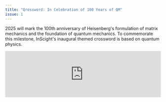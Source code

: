 ```yaml
---
title: "Qrossword: In Celebration of 100 Years of QM"
issue: 1
---
```


2025 will mark the 100th anniversary of Heisenberg's formulation of matrix mechanics and the foundation of quantum mechanics. To commemorate this milestone, InScight's inaugural  themed crossword is based on quantum physics.

<iframe class="crossword-iframe" allow="web-share; fullscreen" style="border:none; width: 100% !important; position: static;display: block !important; margin: 0 !important;" src="https://puzzleme.amuselabs.com/pmm/crossword?id=the_qrossword&set=0f2008d8845731e3634527c9ceec252c915a083f82d229222a91210aa3df1ddc&embed=1" aria-label="Puzzle Me Game"> </iframe>
